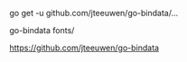 go get -u github.com/jteeuwen/go-bindata/...


go-bindata fonts/

https://github.com/jteeuwen/go-bindata